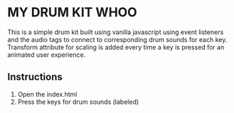 # MY DRUM KIT WHOO

This is a simple drum kit built using vanilla javascript using event listeners and the audio tags to connect to corresponding drum sounds for each key. Transform attribute for scaling is added every time a key is pressed for an animated user experience.

## Instructions
1. Open the index.html
2. Press the keys for drum sounds (labeled)

[](drumkit.gif)
